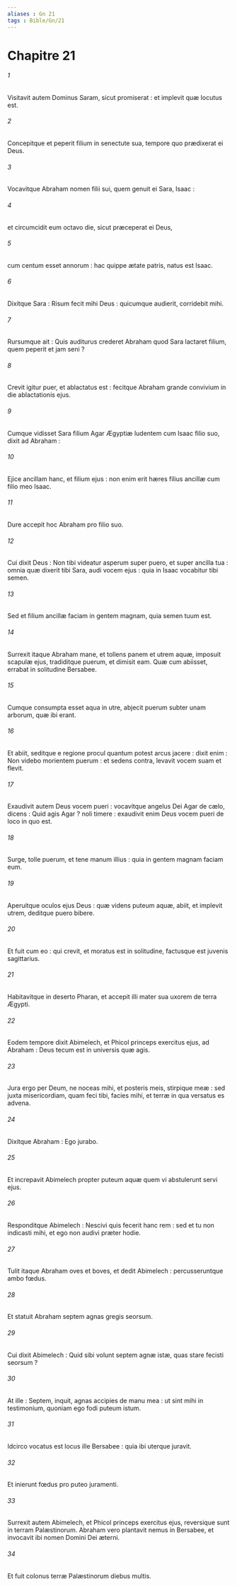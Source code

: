 ```yaml
---
aliases : Gn 21
tags : Bible/Gn/21
---
```


# Chapitre 21

###### 1
Visitavit autem Dominus Saram, sicut promiserat : et implevit quæ locutus est.
###### 2
Concepitque et peperit filium in senectute sua, tempore quo prædixerat ei Deus.
###### 3
Vocavitque Abraham nomen filii sui, quem genuit ei Sara, Isaac :
###### 4
et circumcidit eum octavo die, sicut præceperat ei Deus,
###### 5
cum centum esset annorum : hac quippe ætate patris, natus est Isaac.
###### 6
Dixitque Sara : Risum fecit mihi Deus : quicumque audierit, corridebit mihi.
###### 7
Rursumque ait : Quis auditurus crederet Abraham quod Sara lactaret filium, quem peperit et jam seni ?
###### 8
Crevit igitur puer, et ablactatus est : fecitque Abraham grande convivium in die ablactationis ejus.
###### 9
Cumque vidisset Sara filium Agar Ægyptiæ ludentem cum Isaac filio suo, dixit ad Abraham :
###### 10
Ejice ancillam hanc, et filium ejus : non enim erit hæres filius ancillæ cum filio meo Isaac.
###### 11
Dure accepit hoc Abraham pro filio suo.
###### 12
Cui dixit Deus : Non tibi videatur asperum super puero, et super ancilla tua : omnia quæ dixerit tibi Sara, audi vocem ejus : quia in Isaac vocabitur tibi semen.
###### 13
Sed et filium ancillæ faciam in gentem magnam, quia semen tuum est.
###### 14
Surrexit itaque Abraham mane, et tollens panem et utrem aquæ, imposuit scapulæ ejus, tradiditque puerum, et dimisit eam. Quæ cum abiisset, errabat in solitudine Bersabee.
###### 15
Cumque consumpta esset aqua in utre, abjecit puerum subter unam arborum, quæ ibi erant.
###### 16
Et abiit, seditque e regione procul quantum potest arcus jacere : dixit enim : Non videbo morientem puerum : et sedens contra, levavit vocem suam et flevit.
###### 17
Exaudivit autem Deus vocem pueri : vocavitque angelus Dei Agar de cælo, dicens : Quid agis Agar ? noli timere : exaudivit enim Deus vocem pueri de loco in quo est.
###### 18
Surge, tolle puerum, et tene manum illius : quia in gentem magnam faciam eum.
###### 19
Aperuitque oculos ejus Deus : quæ videns puteum aquæ, abiit, et implevit utrem, deditque puero bibere.
###### 20
Et fuit cum eo : qui crevit, et moratus est in solitudine, factusque est juvenis sagittarius.
###### 21
Habitavitque in deserto Pharan, et accepit illi mater sua uxorem de terra Ægypti.
###### 22
Eodem tempore dixit Abimelech, et Phicol princeps exercitus ejus, ad Abraham : Deus tecum est in universis quæ agis.
###### 23
Jura ergo per Deum, ne noceas mihi, et posteris meis, stirpique meæ : sed juxta misericordiam, quam feci tibi, facies mihi, et terræ in qua versatus es advena.
###### 24
Dixitque Abraham : Ego jurabo.
###### 25
Et increpavit Abimelech propter puteum aquæ quem vi abstulerunt servi ejus.
###### 26
Responditque Abimelech : Nescivi quis fecerit hanc rem : sed et tu non indicasti mihi, et ego non audivi præter hodie.
###### 27
Tulit itaque Abraham oves et boves, et dedit Abimelech : percusseruntque ambo fœdus.
###### 28
Et statuit Abraham septem agnas gregis seorsum.
###### 29
Cui dixit Abimelech : Quid sibi volunt septem agnæ istæ, quas stare fecisti seorsum ?
###### 30
At ille : Septem, inquit, agnas accipies de manu mea : ut sint mihi in testimonium, quoniam ego fodi puteum istum.
###### 31
Idcirco vocatus est locus ille Bersabee : quia ibi uterque juravit.
###### 32
Et inierunt fœdus pro puteo juramenti.
###### 33
Surrexit autem Abimelech, et Phicol princeps exercitus ejus, reversique sunt in terram Palæstinorum. Abraham vero plantavit nemus in Bersabee, et invocavit ibi nomen Domini Dei æterni.
###### 34
Et fuit colonus terræ Palæstinorum diebus multis.
